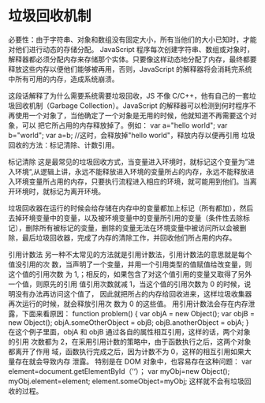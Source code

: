 # 垃圾回收机制

必要性：由于字符串、对象和数组没有固定大小，所有当他们的大小已知时，才能对他们进行动态的存储分配。
JavaScript 程序每次创建字符串、数组或对象时，解释器都必须分配内存来存储那个实体。只要像这样动态地分配了内存，最终都要释放这些内存以便他们能够被再用，否则，JavaScript 的解释器将会消耗完系统中所有可用的内存，造成系统崩溃。

这段话解释了为什么需要系统需要垃圾回收，JS 不像 C/C++，他有自己的一套垃圾回收机制（Garbage Collection）。JavaScript 的解释器可以检测到何时程序不再使用一个对象了，当他确定了一个对象是无用的时候，他就知道不再需要这个对象，可以
把它所占用的内存释放掉了。例如：
var a="hello world";
var b="world";
var a=b;
//这时，会释放掉"hello world"，释放内存以便再引用
垃圾回收的方法：标记清除、计数引用。

标记清除
这是最常见的垃圾回收方式，当变量进入环境时，就标记这个变量为”进入环境“,从逻辑上讲，永远不能释放进入环境的变量所占的内存，永远不能释放进入环境变量所占用的内存，只要执行流程进入相应的环境，就可能用到他们。当离开环境时，就标记为离开环境。

垃圾回收器在运行的时候会给存储在内存中的变量都加上标记（所有都加），然后去掉环境变量中的变量，以及被环境变量中的变量所引用的变量（条件性去除标记），删除所有被标记的变量，删除的变量无法在环境变量中被访问所以会被删除，最后垃圾回收器，完成了内存的清除工作，并回收他们所占用的内存。

引用计数法
另一种不太常见的方法就是引用计数法，引用计数法的意思就是每个值没引用的次
数，当声明了一个变量，并用一个引用类型的值赋值给改变量，则这个值的引用次数
为 1,；相反的，如果包含了对这个值引用的变量又取得了另外一个值，则原先的引用
值引用次数就减 1，当这个值的引用次数为 0 的时候，说明没有办法再访问这个值了，
因此就把所占的内存给回收进来，这样垃圾收集器再次运行的时候，就会释放引用次
数为 0 的这些值。
用引用计数法会存在内存泄露，下面来看原因：
function problem() {
var objA = new Object();
var objB = new Object();
objA.someOtherObject = objB;
objB.anotherObject = objA; }
在这个例子里面，objA 和 objB 通过各自的属性相互引用，这样的话，两个对象的引用
次数都为 2，在采用引用计数的策略中，由于函数执行之后，这两个对象都离开了作用
域，函数执行完成之后，因为计数不为 0，这样的相互引用如果大量存在就会导致内存
泄露。
特别是在 DOM 对象中，也容易存在这种问题：
var element=document.getElementById（’‘）；
var myObj=new Object();
myObj.element=element;
element.someObject=myObj;
这样就不会有垃圾回收的过程。

